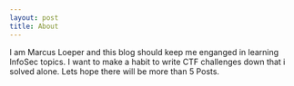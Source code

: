 ```yaml
---
layout: post
title: About
---
```


I am Marcus Loeper and this blog should keep me enganged in learning InfoSec topics. I want to make a habit to write CTF challenges down that i solved alone. Lets hope there will be more than 5 Posts.
